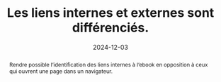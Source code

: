 ---
title: Les liens internes et externes sont différenciés. 
detail: Les liens internes et externes sont différenciés. 
abstract: Rendre possible l’identification des liens internes à l’ebook en opposition à ceux qui ouvrent une page dans un navigateur.
categories: 
    - "Liens"
agrege: O4137-E045
opquast: '4 137'
indiceebook: '045'
description: "Règle n°45"
before: "044"
weight: "45"
after: "046"
actif: '1'
layout: rules
date: 2024-12-03
tags: 
    - "Utilisabilité"
    - "Confiance"
objectif: 
    - "Faciliter le repérage des liens externes"
    - "Avertir si l’on va quitter la page en cours ou l’application de lecture"
Meo: 
    - "Le cas échéant, ajouter l’information “lien externe”&nbsp;: dans le libellé du lien et / ou ; via un icône CSS associée au lien externe."
Controle: 
    - "Dans chaque page contenant des hyperliens, vérifier que les liens internes et externes sont différenciés par le moyen d'une mention textuelle ou d'une icône. "
epubcheck: 
ace: 
humancheck: true
ReadiumGoToolkit: 
Source: 
    - "Opquast"
Referentiel: 
    - ""
steps: 
    - "Projet éditorial"
    - "Production numérique"
---